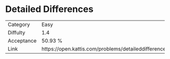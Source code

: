 # Detailed Differences

<table>
    <tr>
        <td>Category</td>
        <td>Easy</td>
    </tr>
    <tr>
        <td>Diffulty</td>
        <td>1.4</td>
    </tr>
    <tr>
        <td>Acceptance</td>
        <td>50.93 %</td>
    </tr>
    <tr>
        <td>Link</td>
        <td>https://open.kattis.com/problems/detaileddifferences</td>
    </tr>
</table>